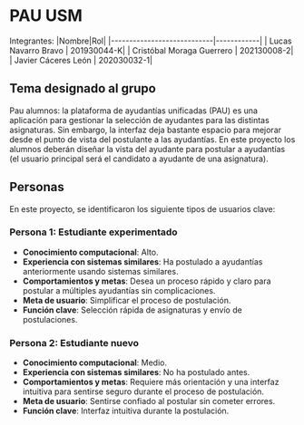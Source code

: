 # PAU USM

Integrantes:
|Nombre|Rol|
|----------------------------|------------|
| Lucas Navarro Bravo       | 201930044-K|
| Cristóbal Moraga Guerrero | 202130008-2|
| Javier Cáceres León       | 202030032-1|

## Tema designado al grupo

Pau alumnos: la plataforma de ayudantías unificadas (PAU) es una aplicación para gestionar la selección de ayudantes para las distintas asignaturas. Sin embargo, la interfaz deja bastante espacio para mejorar desde el punto de vista del postulante a las ayudantías. En este proyecto los alumnos
deberán diseñar la vista del ayudante para postular a ayudantías (el usuario principal será el candidato a ayudante de una asignatura).

## Personas

En este proyecto, se identificaron los siguiente tipos de usuarios clave:

### Persona 1: Estudiante experimentado
* **Conocimiento computacional**: Alto.
* **Experiencia con sistemas similares**: Ha postulado a ayudantías anteriormente usando sistemas similares.
* **Comportamientos y metas**: Desea un proceso rápido y claro para postular a múltiples ayudantías sin complicaciones.
* **Meta de usuario**: Simplificar el proceso de postulación.
* **Función clave**: Selección rápida de asignaturas y envío de postulaciones.

### Persona 2: Estudiante nuevo
* **Conocimiento computacional**: Medio.
* **Experiencia con sistemas similares**: No ha postulado antes.
* **Comportamientos y metas**: Requiere más orientación y una interfaz intuitiva para sentirse seguro durante el proceso de postulación.
* **Meta de usuario**: Sentirse confiado al postular sin cometer errores.
* **Función clave**: Interfaz intuitiva durante la postulación.